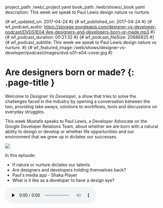project_path: /web/_project.yaml
book_path: /web/shows/_book.yaml
description: This week we speak to Paul Lewis design nature vs nurture.

{# wf_updated_on: 2017-04-24 #}
{# wf_published_on: 2017-04-24 #}
{# wf_podcast_audio: https://storage.googleapis.com/designer-vs-developer-podcast/DVDS1E04-Are-designers-and-developers-born-or-made.mp3 #}
{# wf_podcast_duration: 00:21:32 #}
{# wf_podcast_fileSize: 20686825 #}
{# wf_podcast_subtitle: This week we speak to Paul Lewis design nature vs nurture. #}
{# wf_featured_image: /web/shows/designer-vs-developer/podcast/images/dvd-s01-e04-cover.jpg #}

# Are designers born or made? {: .page-title }

Welcome to _Designer Vs Developer_, a show that tries to solve the challenges
faced in the industry by opening a conversation between the two, providing
take aways, solutions to workflows, tools and discussions on everyday struggles.

This week Mustafa speaks to Paul Lewis, a Developer Advocate on the Google
Developer Relations Team, about whether we are born with a natural ability to
design or develop or whether life opportunities and our environment that we
grew up in dictates our successes.

<img src="/web/shows/designer-vs-developer/podcast/images/dvd-s01-e04-cover.jpg" class="attempt-right">

In this episode:

* If nature or nurture dictates our talents
* Are designers and developers holding themselves back?
* Paul's media app - Shaka Player
* What is it like as a developer to have a design eye?

<audio src="https://storage.googleapis.com/designer-vs-developer-podcast/DVDS1E04-Are-designers-and-developers-born-or-made.mp3" controls preload="none">


<a href="http://feeds.feedburner.com/DesignerVsDeveloper">
  Subscribe to Designer Vs Developer Podcast
</a> 

Watch <a href="https://www.youtube.com/playlist?list=PLNYkxOF6rcIC60856GnLEV5GQXMxc9ByJ">the video recording</a>.
